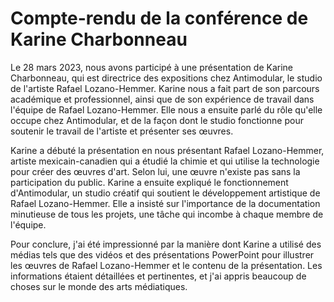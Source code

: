 # Compte-rendu de la conférence de Karine Charbonneau

Le 28 mars 2023, nous avons participé à une présentation de Karine Charbonneau, qui est directrice des expositions chez Antimodular, le studio de l'artiste Rafael Lozano-Hemmer. Karine nous a fait part de son parcours académique et professionnel, ainsi que de son expérience de travail dans l'équipe de Rafael Lozano-Hemmer. Elle nous a ensuite parlé du rôle qu'elle occupe chez Antimodular, et de la façon dont le studio fonctionne pour soutenir le travail de l'artiste et présenter ses œuvres.

Karine a débuté la présentation en nous présentant Rafael Lozano-Hemmer, artiste mexicain-canadien qui a étudié la chimie et qui utilise la technologie pour créer des œuvres d'art. Selon lui, une œuvre n'existe pas sans la participation du public. Karine a ensuite expliqué le fonctionnement d'Antimodular, un studio créatif qui soutient le développement artistique de Rafael Lozano-Hemmer. Elle a insisté sur l'importance de la documentation minutieuse de tous les projets, une tâche qui incombe à chaque membre de l'équipe.

Pour conclure, j'ai été impressionné par la manière dont Karine a utilisé des médias tels que des vidéos et des présentations PowerPoint pour illustrer les œuvres de Rafael Lozano-Hemmer et le contenu de la présentation. Les informations étaient détaillées et pertinentes, et j'ai appris beaucoup de choses sur le monde des arts médiatiques.
